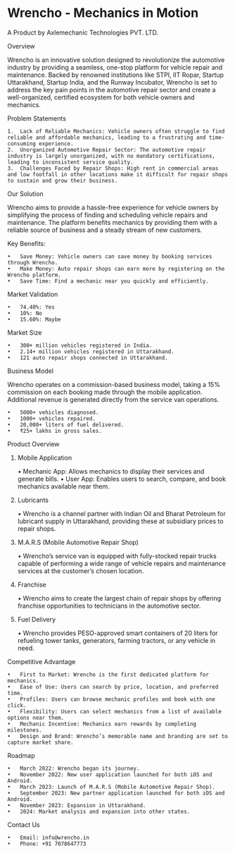 # Wrencho - Mechanics in Motion
A Product by Axlemechanic Technologies PVT. LTD.

Overview

Wrencho is an innovative solution designed to revolutionize the automotive industry by providing a seamless, one-stop platform for vehicle repair and maintenance. Backed by renowned institutions like STPI, IIT Ropar, Startup Uttarakhand, Startup India, and the Runway Incubator, Wrencho is set to address the key pain points in the automotive repair sector and create a well-organized, certified ecosystem for both vehicle owners and mechanics.

Problem Statements

	1.	Lack of Reliable Mechanics: Vehicle owners often struggle to find reliable and affordable mechanics, leading to a frustrating and time-consuming experience.
	2.	Unorganized Automotive Repair Sector: The automotive repair industry is largely unorganized, with no mandatory certifications, leading to inconsistent service quality.
	3.	Challenges Faced by Repair Shops: High rent in commercial areas and low footfall in other locations make it difficult for repair shops to sustain and grow their business.

Our Solution

Wrencho aims to provide a hassle-free experience for vehicle owners by simplifying the process of finding and scheduling vehicle repairs and maintenance. The platform benefits mechanics by providing them with a reliable source of business and a steady stream of new customers.

Key Benefits:

	•	Save Money: Vehicle owners can save money by booking services through Wrencho.
	•	Make Money: Auto repair shops can earn more by registering on the Wrencho platform.
	•	Save Time: Find a mechanic near you quickly and efficiently.

Market Validation

	•	74.40%: Yes
	•	10%: No
	•	15.60%: Maybe

Market Size

	•	300+ million vehicles registered in India.
	•	2.14+ million vehicles registered in Uttarakhand.
	•	121 auto repair shops connected in Uttarakhand.

Business Model

Wrencho operates on a commission-based business model, taking a 15% commission on each booking made through the mobile application. Additional revenue is generated directly from the service van operations.

	•	5000+ vehicles diagnosed.
	•	1000+ vehicles repaired.
	•	20,000+ liters of fuel delivered.
	•	₹25+ lakhs in gross sales.

Product Overview

1. Mobile Application

	•	Mechanic App: Allows mechanics to display their services and generate bills.
	•	User App: Enables users to search, compare, and book mechanics available near them.

2. Lubricants

	•	Wrencho is a channel partner with Indian Oil and Bharat Petroleum for lubricant supply in Uttarakhand, providing these at subsidiary prices to repair shops.

3. M.A.R.S (Mobile Automotive Repair Shop)

	•	Wrencho’s service van is equipped with fully-stocked repair trucks capable of performing a wide range of vehicle repairs and maintenance services at the customer’s chosen location.

4. Franchise

	•	Wrencho aims to create the largest chain of repair shops by offering franchise opportunities to technicians in the automotive sector.

5. Fuel Delivery

	•	Wrencho provides PESO-approved smart containers of 20 liters for refueling tower tanks, generators, farming tractors, or any vehicle in need.

Competitive Advantage

	•	First to Market: Wrencho is the first dedicated platform for mechanics.
	•	Ease of Use: Users can search by price, location, and preferred time.
	•	Profiles: Users can browse mechanic profiles and book with one click.
	•	Flexibility: Users can select mechanics from a list of available options near them.
	•	Mechanic Incentive: Mechanics earn rewards by completing milestones.
	•	Design and Brand: Wrencho’s memorable name and branding are set to capture market share.

Roadmap

	•	March 2022: Wrencho began its journey.
	•	November 2022: New user application launched for both iOS and Android.
	•	March 2023: Launch of M.A.R.S (Mobile Automotive Repair Shop).
	•	September 2023: New partner application launched for both iOS and Android.
	•	November 2023: Expansion in Uttarakhand.
	•	2024: Market analysis and expansion into other states.

Contact Us

	•	Email: info@wrencho.in
	•	Phone: +91 7078647773

